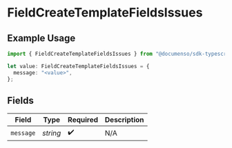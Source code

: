 # FieldCreateTemplateFieldsIssues

## Example Usage

```typescript
import { FieldCreateTemplateFieldsIssues } from "@documenso/sdk-typescript/models/errors";

let value: FieldCreateTemplateFieldsIssues = {
  message: "<value>",
};
```

## Fields

| Field              | Type               | Required           | Description        |
| ------------------ | ------------------ | ------------------ | ------------------ |
| `message`          | *string*           | :heavy_check_mark: | N/A                |